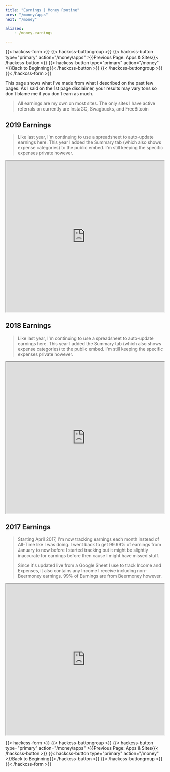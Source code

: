 ```yaml
---
title: "Earnings | Money Routine"
prev: "/money/apps"
next: "/money"

aliases:
    - /money-earnings

---
```


{{< hackcss-form >}}
  {{< hackcss-buttongroup >}}
      {{< hackcss-button type="primary" action="/money/apps" >}}Previous Page:
          Apps & Sites{{< /hackcss-button >}}
      {{< hackcss-button type="primary" action="/money" >}}Back to Beginning{{<
          /hackcss-button >}}
  {{< /hackcss-buttongroup >}}
{{< /hackcss-form >}}

This page shows what I've made from what I described on the past few pages. As I
said on the 1st page disclaimer, your results may vary tons so don't blame me if
you don't earn as much.

> All earnings are my own on most sites. The only sites I have active referrals
> on currently are InstaGC, Swagbucks, and FreeBitcoin

## 2019 Earnings

> Like last year, I'm continuing to use a spreadsheet to auto-update earnings
> here. This year I added the Summary tab (which also shows expense categories)
> to the public embed. I'm still keeping the specific expenses private however.

<iframe title="2019 Earnings"
src="https://docs.google.com/spreadsheets/d/e/2PACX-1vRj4tYjK7BbYefNY4SXb90yxXSH4C4GiYnWVdBN5i3GmI6Q1qgb2yoMOfvk3_z0KWGvyp-x0hAJkulC/pubhtml?gid=419427895&amp;single=true&amp;widget=true&amp;headers=false"
width="100%" height="480px" class="lazyload" loading=”lazy”></iframe>

## 2018 Earnings

> Like last year, I'm continuing to use a spreadsheet to auto-update earnings
> here. This year I added the Summary tab (which also shows expense categories)
> to the public embed. I'm still keeping the specific expenses private however.

<iframe title="2018 Earnings"
src="https://docs.google.com/spreadsheets/d/e/2PACX-1vTGXXvdC_nt8zmAEXwdY0Xkxgb1liubRD9PvFVdiEKUh5T3otyIU7clCEV50PnuA47MaqjSkQvOJbQe/pubhtml?gid=636621524&amp;single=true&amp;widget=true&amp;headers=false"
width="100%" height="480px" class="lazyload" loading=”lazy”></iframe>

## 2017 Earnings

> Starting April 2017, I'm now tracking earnings each month instead of All-Time
> like I was doing. I went back to get 99.99% of earnings from January to now
> before I started tracking but it might be slightly inaccurate for earnings
> before then cause I might have missed stuff.
>
> Since it's updated live from a Google Sheet I use to track Income and
> Expenses, it also contains any Income I receive including non-Beermoney
> earnings. 99% of Earnings are from Beermoney however.

<iframe title="2017 Earnings"
src="https://docs.google.com/spreadsheets/d/1OWhIacVX-3vljYiWP_IF0NCGQ5Af8unj9hv7e4eRD7g/pubhtml?gid=636621524&amp;single=true&amp;widget=true&amp;headers=false"
width="100%" height="480px" class="lazyload" loading=”lazy”></iframe>

{{< hackcss-form >}}
  {{< hackcss-buttongroup >}}
      {{< hackcss-button type="primary" action="/money/apps" >}}Previous Page:
          Apps & Sites{{< /hackcss-button >}}
      {{< hackcss-button type="primary" action="/money" >}}Back to Beginning{{<
          /hackcss-button >}}
  {{< /hackcss-buttongroup >}}
{{< /hackcss-form >}}
